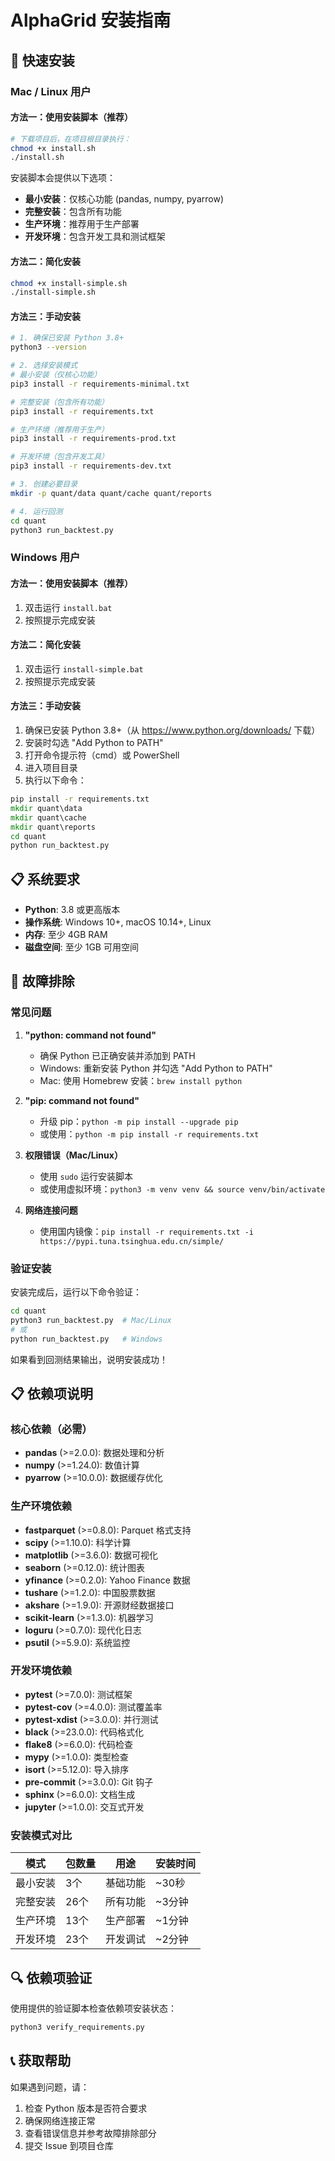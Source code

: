 # AlphaGrid 安装指南

## 🚀 快速安装

### Mac / Linux 用户

#### 方法一：使用安装脚本（推荐）
```bash
# 下载项目后，在项目根目录执行：
chmod +x install.sh
./install.sh
```

安装脚本会提供以下选项：
- **最小安装**：仅核心功能 (pandas, numpy, pyarrow)
- **完整安装**：包含所有功能
- **生产环境**：推荐用于生产部署
- **开发环境**：包含开发工具和测试框架

#### 方法二：简化安装
```bash
chmod +x install-simple.sh
./install-simple.sh
```

#### 方法三：手动安装
```bash
# 1. 确保已安装 Python 3.8+
python3 --version

# 2. 选择安装模式
# 最小安装（仅核心功能）
pip3 install -r requirements-minimal.txt

# 完整安装（包含所有功能）
pip3 install -r requirements.txt

# 生产环境（推荐用于生产）
pip3 install -r requirements-prod.txt

# 开发环境（包含开发工具）
pip3 install -r requirements-dev.txt

# 3. 创建必要目录
mkdir -p quant/data quant/cache quant/reports

# 4. 运行回测
cd quant
python3 run_backtest.py
```

### Windows 用户

#### 方法一：使用安装脚本（推荐）
1. 双击运行 `install.bat`
2. 按照提示完成安装

#### 方法二：简化安装
1. 双击运行 `install-simple.bat`
2. 按照提示完成安装

#### 方法三：手动安装
1. 确保已安装 Python 3.8+（从 https://www.python.org/downloads/ 下载）
2. 安装时勾选 "Add Python to PATH"
3. 打开命令提示符（cmd）或 PowerShell
4. 进入项目目录
5. 执行以下命令：
```cmd
pip install -r requirements.txt
mkdir quant\data
mkdir quant\cache
mkdir quant\reports
cd quant
python run_backtest.py
```

## 📋 系统要求

- **Python**: 3.8 或更高版本
- **操作系统**: Windows 10+, macOS 10.14+, Linux
- **内存**: 至少 4GB RAM
- **磁盘空间**: 至少 1GB 可用空间

## 🔧 故障排除

### 常见问题

1. **"python: command not found"**
   - 确保 Python 已正确安装并添加到 PATH
   - Windows: 重新安装 Python 并勾选 "Add Python to PATH"
   - Mac: 使用 Homebrew 安装：`brew install python`

2. **"pip: command not found"**
   - 升级 pip：`python -m pip install --upgrade pip`
   - 或使用：`python -m pip install -r requirements.txt`

3. **权限错误（Mac/Linux）**
   - 使用 `sudo` 运行安装脚本
   - 或使用虚拟环境：`python3 -m venv venv && source venv/bin/activate`

4. **网络连接问题**
   - 使用国内镜像：`pip install -r requirements.txt -i https://pypi.tuna.tsinghua.edu.cn/simple/`

### 验证安装

安装完成后，运行以下命令验证：

```bash
cd quant
python3 run_backtest.py  # Mac/Linux
# 或
python run_backtest.py   # Windows
```

如果看到回测结果输出，说明安装成功！

## 📋 依赖项说明

### 核心依赖（必需）
- **pandas** (>=2.0.0): 数据处理和分析
- **numpy** (>=1.24.0): 数值计算
- **pyarrow** (>=10.0.0): 数据缓存优化

### 生产环境依赖
- **fastparquet** (>=0.8.0): Parquet 格式支持
- **scipy** (>=1.10.0): 科学计算
- **matplotlib** (>=3.6.0): 数据可视化
- **seaborn** (>=0.12.0): 统计图表
- **yfinance** (>=0.2.0): Yahoo Finance 数据
- **tushare** (>=1.2.0): 中国股票数据
- **akshare** (>=1.9.0): 开源财经数据接口
- **scikit-learn** (>=1.3.0): 机器学习
- **loguru** (>=0.7.0): 现代化日志
- **psutil** (>=5.9.0): 系统监控

### 开发环境依赖
- **pytest** (>=7.0.0): 测试框架
- **pytest-cov** (>=4.0.0): 测试覆盖率
- **pytest-xdist** (>=3.0.0): 并行测试
- **black** (>=23.0.0): 代码格式化
- **flake8** (>=6.0.0): 代码检查
- **mypy** (>=1.0.0): 类型检查
- **isort** (>=5.12.0): 导入排序
- **pre-commit** (>=3.0.0): Git 钩子
- **sphinx** (>=6.0.0): 文档生成
- **jupyter** (>=1.0.0): 交互式开发

### 安装模式对比

| 模式 | 包数量 | 用途 | 安装时间 |
|------|--------|------|----------|
| 最小安装 | 3个 | 基础功能 | ~30秒 |
| 完整安装 | 26个 | 所有功能 | ~3分钟 |
| 生产环境 | 13个 | 生产部署 | ~1分钟 |
| 开发环境 | 23个 | 开发调试 | ~2分钟 |

## 🔍 依赖项验证

使用提供的验证脚本检查依赖项安装状态：

```bash
python3 verify_requirements.py
```

## 📞 获取帮助

如果遇到问题，请：
1. 检查 Python 版本是否符合要求
2. 确保网络连接正常
3. 查看错误信息并参考故障排除部分
4. 提交 Issue 到项目仓库
